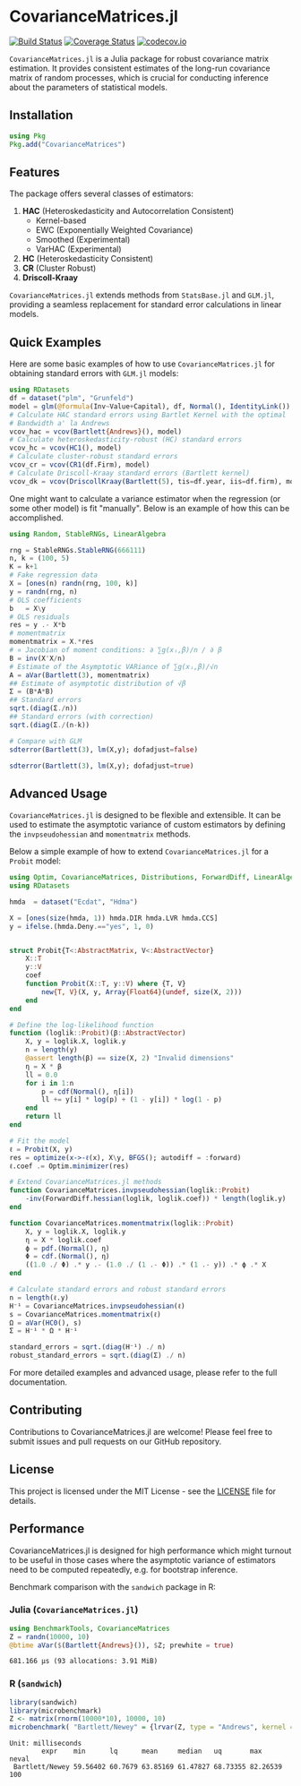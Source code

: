 # CovarianceMatrices.jl

[![Build Status](https://travis-ci.org/gragusa/CovarianceMatrices.jl.svg?branch=master)](https://travis-ci.org/gragusa/CovarianceMatrices.jl) [![Coverage Status](https://coveralls.io/repos/gragusa/CovarianceMatrices.jl/badge.svg?branch=master&service=github)](https://coveralls.io/github/gragusa/CovarianceMatrices.jl?branch=master) [![codecov.io](http://codecov.io/github/gragusa/CovarianceMatrices.jl/coverage.svg?branch=master)](http://codecov.io/github/gragusa/CovarianceMatrices.jl?branch=master)

`CovarianceMatrices.jl` is a Julia package for robust covariance matrix estimation. It provides consistent estimates of the long-run covariance matrix of random processes, which is crucial for conducting inference about the parameters of statistical models.

## Installation

```julia
using Pkg
Pkg.add("CovarianceMatrices")
```

## Features

The package offers several classes of estimators:

1. **HAC** (Heteroskedasticity and Autocorrelation Consistent)
   - Kernel-based
   - EWC (Exponentially Weighted Covariance)
   - Smoothed (Experimental)
   - VarHAC (Experimental)
2. **HC** (Heteroskedasticity Consistent)
3. **CR** (Cluster Robust)
4. **Driscoll-Kraay**

`CovarianceMatrices.jl` extends methods from `StatsBase.jl` and `GLM.jl`, providing a seamless replacement for standard error calculations in linear models.

## Quick Examples

Here are some basic examples of how to use `CovarianceMatrices.jl` for obtaining standard errors with `GLM.jl` models:

```julia
using RDatasets
df = dataset("plm", "Grunfeld")
model = glm(@formula(Inv~Value+Capital), df, Normal(), IdentityLink())
# Calculate HAC standard errors using Bartlet Kernel with the optimal 
# Bandwidth a' la Andrews
vcov_hac = vcov(Bartlett{Andrews}(), model)
# Calculate heteroskedasticity-robust (HC) standard errors
vcov_hc = vcov(HC1(), model)
# Calculate cluster-robust standard errors
vcov_cr = vcov(CR1(df.Firm), model)
# Calculate Driscoll-Kraay standard errors (Bartlett kernel)
vcov_dk = vcov(DriscollKraay(Bartlett(5), tis=df.year, iis=df.firm), model)
```

One might want to calculate a variance estimator when the regression (or some other model) is fit "manually". Below is an example of how this can be accomplished.

```julia
using Random, StableRNGs, LinearAlgebra

rng = StableRNGs.StableRNG(666111)
n, k = (100, 5)
K = k+1
# Fake regression data
X = [ones(n) randn(rng, 100, k)]
y = randn(rng, n) 
# OLS coefficients
b   = X\y
# OLS residuals
res = y .- X*b
# momentmatrix
momentmatrix = X.*res
# ∝ Jacobian of moment conditions: ∂ ∑g(xᵢ,β)/n / ∂ β
B = inv(X'X/n) 
# Estimate of the Asymptotic VARiance of ∑g(xᵢ,β)/√n
A = aVar(Bartlett(3), momentmatrix)
## Estimate of asymptotic distribution of √β
Σ = (B*A*B)
## Standard errors 
sqrt.(diag(Σ./n))
## Standard errors (with correction)
sqrt.(diag(Σ./(n-k))

# Compare with GLM
sdterror(Bartlett(3), lm(X,y); dofadjust=false)

sdterror(Bartlett(3), lm(X,y); dofadjust=true)
```


## Advanced Usage


`CovarianceMatrices.jl` is designed to be flexible and extensible. It can be used to estimate the asymptotic variance of custom estimators by defining the `invpseudohessian` and `momentmatrix` methods. 

Below a simple example of how to extend `CovarianceMatrices.jl` for a `Probit` model:

```julia
using Optim, CovarianceMatrices, Distributions, ForwardDiff, LinearAlgebra
using RDatasets

hmda  = dataset("Ecdat", "Hdma")

X = [ones(size(hmda, 1)) hmda.DIR hmda.LVR hmda.CCS]
y = ifelse.(hmda.Deny.=="yes", 1, 0)


struct Probit{T<:AbstractMatrix, V<:AbstractVector}
    X::T
    y::V
    coef
    function Probit(X::T, y::V) where {T, V}
        new{T, V}(X, y, Array{Float64}(undef, size(X, 2)))
    end
end

# Define the log-likelihood function
function (loglik::Probit)(β::AbstractVector)
    X, y = loglik.X, loglik.y
    n = length(y)
    @assert length(β) == size(X, 2) "Invalid dimensions"
    η = X * β
    ll = 0.0
    for i in 1:n
        p = cdf(Normal(), η[i])
        ll += y[i] * log(p) + (1 - y[i]) * log(1 - p)
    end
    return ll
end

# Fit the model
ℓ = Probit(X, y)
res = optimize(x->-ℓ(x), X\y, BFGS(); autodiff = :forward)
ℓ.coef .= Optim.minimizer(res)

# Extend CovarianceMatrices.jl methods
function CovarianceMatrices.invpseudohessian(loglik::Probit)
    -inv(ForwardDiff.hessian(loglik, loglik.coef)) * length(loglik.y)
end

function CovarianceMatrices.momentmatrix(loglik::Probit)
    X, y = loglik.X, loglik.y
    η = X * loglik.coef
    ϕ = pdf.(Normal(), η)
    Φ = cdf.(Normal(), η)
    ((1.0 ./ Φ) .* y .- (1.0 ./ (1 .- Φ)) .* (1 .- y)) .* ϕ .* X
end

# Calculate standard errors and robust standard errors
n = length(ℓ.y)
H⁻¹ = CovarianceMatrices.invpseudohessian(ℓ)
s = CovarianceMatrices.momentmatrix(ℓ)
Ω = aVar(HC0(), s)
Σ = H⁻¹ * Ω * H⁻¹

standard_errors = sqrt.(diag(H⁻¹) ./ n)
robust_standard_errors = sqrt.(diag(Σ) ./ n)

```

For more detailed examples and advanced usage, please refer to the full documentation.

## Contributing

Contributions to CovarianceMatrices.jl are welcome! Please feel free to submit issues and pull requests on our GitHub repository.

## License

This project is licensed under the MIT License - see the [LICENSE](LICENSE) file for details.


## Performance

CovarianceMatrices.jl is designed for high performance which might turnout to be useful in those cases where the asymptotic variance of estimators need to be computed repeatedly, e.g. for bootstrap inference. 

Benchmark comparison with the `sandwich` package in R:

### Julia (`CovarianceMatrices.jl`)

```julia
using BenchmarkTools, CovarianceMatrices
Z = randn(10000, 10)
@btime aVar($(Bartlett{Andrews}()), $Z; prewhite = true)

```
```
681.166 μs (93 allocations: 3.91 MiB)
```

### R (`sandwich`)
```r
library(sandwich)
library(microbenchmark)
Z <- matrix(rnorm(10000*10), 10000, 10)
microbenchmark( "Bartlett/Newey" = {lrvar(Z, type = "Andrews", kernel = "Bartlett", adjust=FALSE)})
```

```
Unit: milliseconds
        expr    min      lq      mean     median   uq       max      neval
 Bartlett/Newey 59.56402 60.7679 63.85169 61.47827 68.73355 82.26539 100
```
